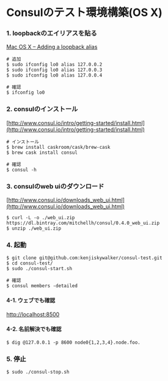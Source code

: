
# Consulのテスト環境構築(OS X)

### 1. loopbackのエイリアスを貼る

[Mac OS X – Adding a loopback alias](http://astralbodi.es/2011/02/04/mac-os-x-adding-a-loopback-alias/)

```
# 追加
$ sudo ifconfig lo0 alias 127.0.0.2
$ sudo ifconfig lo0 alias 127.0.0.3
$ sudo ifconfig lo0 alias 127.0.0.4

# 確認
$ ifconfig lo0
```

### 2. consulのインストール

[http://www.consul.io/intro/getting-started/install.html](http://www.consul.io/intro/getting-started/install.html)

```
# インストール
$ brew install caskroom/cask/brew-cask
$ brew cask install consul

# 確認
$ consul -h
```

### 3. consulのweb uiのダウンロード

[http://www.consul.io/downloads_web_ui.html](http://www.consul.io/downloads_web_ui.html)

```
$ curl -L -o ./web_ui.zip https://dl.bintray.com/mitchellh/consul/0.4.0_web_ui.zip
$ unzip ./web_ui.zip
```

### 4. 起動

```
$ git clone git@github.com:kenjiskywalker/consul-test.git
$ cd consul-test/
$ sudo ./consul-start.sh

# 確認
$ consul members -detailed
```

#### 4-1. ウェブでも確認

[http://localhost:8500](http://localhost:8500)

#### 4-2. 名前解決でも確認

```
$ dig @127.0.0.1 -p 8600 node0{1,2,3,4}.node.foo.
```

### 5. 停止

```
$ sudo ./consul-stop.sh
```
